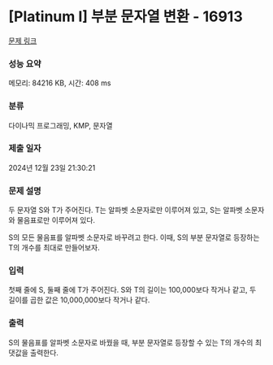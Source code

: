 # [Platinum I] 부분 문자열 변환 - 16913 

[문제 링크](https://www.acmicpc.net/problem/16913) 

### 성능 요약

메모리: 84216 KB, 시간: 408 ms

### 분류

다이나믹 프로그래밍, KMP, 문자열

### 제출 일자

2024년 12월 23일 21:30:21

### 문제 설명

<p>두 문자열 S와 T가 주어진다. T는 알파벳 소문자로만 이루어져 있고, S는 알파벳 소문자와 물음표로만 이루어져 있다.</p>

<p>S의 모든 물음표를 알파벳 소문자로 바꾸려고 한다. 이때, S의 부분 문자열로 등장하는 T의 개수를 최대로 만들어보자.</p>

### 입력 

 <p>첫째 줄에 S, 둘째 줄에 T가 주어진다. S와 T의 길이는 100,000보다 작거나 같고, 두 길이를 곱한 값은 10,000,000보다 작거나 같다.</p>

### 출력 

 <p>S의 물음표를 알파벳 소문자로 바꿨을 때, 부분 문자열로 등장할 수 있는 T의 개수의 최댓값을 출력한다.</p>

